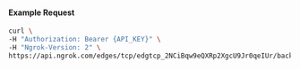
#### Example Request
```bash
curl \
-H "Authorization: Bearer {API_KEY}" \
-H "Ngrok-Version: 2" \
https://api.ngrok.com/edges/tcp/edgtcp_2NCiBqw9eQXRp2XgcU9Jr0qeIUr/backend
